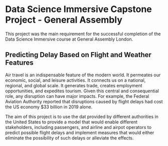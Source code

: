 # Data Science Immersive Capstone Project - General Assembly
This project was the main requirement for the successful completion of the Data Science Immersive course at General Assembly London.

## Predicting Delay Based on Flight and Weather Features
Air travel is an indispensable feature of the modern world. It permeates our economic, social, and leisure activities. It connects us on a national, regional, and global scale. It generates trade, creates employment opportunities, and expedites tourism. Given this central and consequential role, any disruption can have major impacts. For example, the Federal Aviation Authority reported that disruptions caused by flight delays had cost the US economy $33 billion in 2019 alone.

The aim of this project is to use the dat provided by different authorities in the United States to provide a model that would enable different stakeholders, including passengers, and airline and airpot operators to predict possible flight delays and implement measures that would either eliminate the possibility of such delays or alleviate the effects.    

